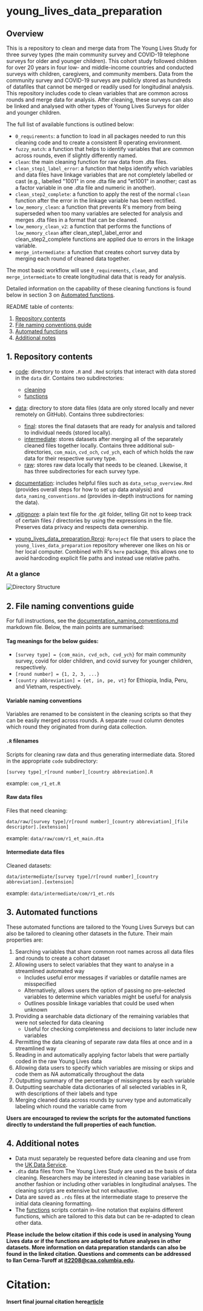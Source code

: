 # young\_lives\_data\_preparation

## Overview 
This is a repository to clean and merge data from The Young Lives Study for three survey types (the main community survey and COVID-19 telephone surveys for older and younger children). This cohort study followed children for over 20 years in four low- and middle-income countries and conducted surveys with children, caregivers, and community members. Data from the community survey and COVID-19 surveys are publicly stored as hundreds of datafiles that cannot be merged or readily used for longitudinal analysis. This repository includes code to clean variables that are common across rounds and merge data for analysis. After cleaning, these surveys can also be linked and analysed with other types of Young Lives Surveys for older and younger children.

The full list of available functions is outlined below:

  * `0_requirements`: a function to load in all packages needed to run this cleaning code and to create a consistent R operating environment.
  * `fuzzy_match`: a function that helps to identify variables that are common across rounds, even if slightly differently named.
  * `clean`: the main cleaning function for raw data from .dta files.
  * `clean_step1_label_error`: a function that helps identify which variables and data files have linkage variables that are not completely labelled or cast (e.g., labelled "1001" in one .dta file and "et1001" in another; cast as a factor variable in one .dta file and numeric in another).
  * `clean_step2_complete`: a function to apply the rest of the normal `clean` function after the error in the linkage variable has been rectified.
  * `low_memory_clean`: a function that prevents R's memory from being superseded when too many variables are selected for analysis and merges .dta files in a format that can be cleaned.
  * `low_memory_clean_v2`: a function that performs the functions of `low_memory_clean` after clean_step1_label_error and clean_step2_complete functions are applied due to errors in the linkage variable.
  * `merge_intermediate`: a function that creates cohort survey data by merging each round of cleaned data together.

The most basic workflow will use `0_requirements`, `clean`, and `merge_intermediate` to create longitudinal data that is ready for analysis.

Detailed information on the capability of these cleaning functions is found below in section 3 on [Automated functions](#3-automated-functions).


README table of contents:
1. [Repository contents](#1-repository-contents)
2. [File naming conventions guide](#2-file-naming-conventions-guide)
3. [Automated functions](#3-automated-functions)
4. [Additional notes](#4-additional-notes)


## 1. Repository contents

* [code](code): directory to store `.R` and `.Rmd` scripts that interact with data stored in the `data` dir. Contains two subdirectories: 
    * [cleaning](code/cleaning)
    * [functions](code/functions)

* [data](data): directory to store data files (data are only stored locally and never remotely on GitHub). Contains three subdirectories:
    * [final](data/final): stores the final datasets that are ready for analysis and tailored to individual needs (stored locally). 
    * [intermediate](data/intermediate): stores datasets after merging all of the separately cleaned files together locally. Contains three additional sub-directories, `com_main`, `cvd_och`, `cvd_ych`, each of which holds the raw data for their respective survey type.
    * [raw](data/raw): stores raw data locally that needs to be cleaned. Likewise, it has three subdirectories for each survey type. 

* [documentation](documentation): includes helpful files such as `data_setup_overview.Rmd` (provides overall steps for how to set up data analysis) and `data_naming_conventions.md` (provides in-depth instructions for naming the data).

* [.gitignore](.gitignore): a plain text file for the .git folder, telling Git not to keep track of certain files / directories by using the expressions in the file. Preserves data privacy and respects data ownership.

* [young\_lives\_data\_preparation.Rproj](young_lives_data_preparation.Rproj): `Rproject` file that users to place the `young_lives_data_preparation` repository wherever one likes on his or her local computer. Combined with R's `here` package, this allows one to avoid hardcoding explicit file paths and instead use relative paths.

### At a glance

![Directory Structure](documentation/.directory_structure.png)


## 2. File naming conventions guide

For full instructions, see the [documentation\_naming_conventions.md](documentation/naming_conventions.md) markdown file. Below, the main points are summarised:

#### Tag meanings for the below guides:

* `[survey type] = {com_main, cvd_och, cvd_ych}` for main community survey, covid for older children, and covid survey for younger children, respectively.
* `[round number] = {1, 2, 3, ...}`
* `[country abbreviation] = {et, in, pe, vt}` for Ethiopia, India, Peru, and Vietnam, respectively.

#### Variable naming conventions

Variables are renamed to be consistent in the cleaning scripts so that they can be easily merged across rounds. A separate `round` column denotes which round they originated from during data collection.
 
#### `.R` filenames

Scripts for cleaning raw data and thus generating intermediate data. Stored in the appropriate `code` subdirectory:

`[survey type]_r[round number]_[country abbreviation].R`

example: `com_r1_et.R`

#### Raw data files

Files that need cleaning:

`data/raw/[survey type]/r[round number]_[country abbreviation]_[file descriptor].[extension]`

example: `data/raw/com/r1_et_main.dta`

#### Intermediate data files

Cleaned datasets:

`data/intermediate/[survey type]/r[round number]_[country abbreviation].[extension]`

example: `data/intermediate/com/r1_et.rds`


## 3. Automated functions

These automated functions are tailored to the Young Lives Surveys but can also be tailored to cleaning other datasets in the future. Their main properties are:

1. Searching variables that share common root names across all data files and rounds to create a cohort dataset
2. Allowing users to select variables that they want to analyse in a streamlined automated way 
    * Includes useful error messages if variables or datafile names are misspecified
    * Alternatively, allows users the option of passing no pre-selected variables to determine which variables might be useful for analysis
    * Outlines possible linkage variables that could be used when unknown
3. Providing a searchable data dictionary of the remaining variables that were not selected for data cleaning 
    * Useful for checking completeness and decisions to later include new variables
4. Permitting the data cleaning of separate raw data files at once and in a streamlined way
5. Reading in and automatically applying factor labels that were partially coded in the raw Young Lives data
6. Allowing data users to specify which variables are missing or skips and code them as *NA* automatically throughout the data
7. Outputting summary of the percentage of missingness by each variable
8. Outputting searchable data dictionaries of all selected variables in R, with descriptions of their labels and type
9. Merging cleaned data across rounds by survey type and automatically labeling which round the variable came from

**Users are encouraged to review the scripts for the automated functions directly to understand the full properties of each function.**


## 4. Additional notes

* Data must separately be requested before data cleaning and use from the [UK Data Service](https://beta.ukdataservice.ac.uk/datacatalogue/series/series?id=2000060).
* `.dta` data files from The Young Lives Study are used as the basis of data cleaning. Researchers may be interested in cleaning base variables in another fashion or including other variables in longitudinal analyses. The cleaning scripts are extensive but not exhaustive.
* Data are saved as `.rds` files at the intermediate stage to preserve the initial data cleaning formatting. 
* The [functions](code/functions) scripts contain in-line notation that explains different functions, which are tailored to this data but can be re-adapted to clean other data.


**Please include the below citation if this code is used in analysing Young Lives data or if the functions are adapted to future analyses in other datasets. More information on data preparation standards can also be found in the linked citation. Questions and comments can be addressed to Ilan Cerna-Turoff at it2208@caa.columbia.edu.** 

# Citation:
**Insert final journal citation here[article](web_address/)**
